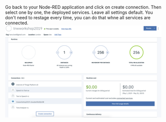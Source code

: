 Go back to your Node-RED application and click on create connection. Then select one by one, the deployed services. Leave all settings default. You don't need to restage every time, you can do that whne all services are connected.
![](../img/connect.png)
